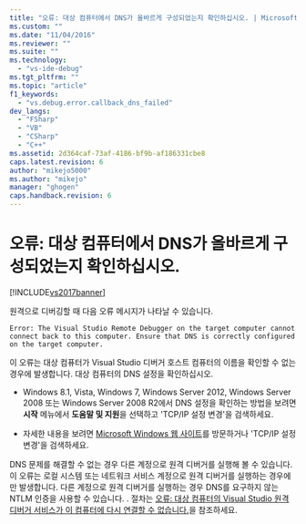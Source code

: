 ```yaml
---
title: "오류: 대상 컴퓨터에서 DNS가 올바르게 구성되었는지 확인하십시오. | Microsoft Docs"
ms.custom: ""
ms.date: "11/04/2016"
ms.reviewer: ""
ms.suite: ""
ms.technology: 
  - "vs-ide-debug"
ms.tgt_pltfrm: ""
ms.topic: "article"
f1_keywords: 
  - "vs.debug.error.callback_dns_failed"
dev_langs: 
  - "FSharp"
  - "VB"
  - "CSharp"
  - "C++"
ms.assetid: 2d364caf-73af-4186-bf9b-af186331cbe8
caps.latest.revision: 6
author: "mikejo5000"
ms.author: "mikejo"
manager: "ghogen"
caps.handback.revision: 6
---
```

# 오류: 대상 컴퓨터에서 DNS가 올바르게 구성되었는지 확인하십시오.
[!INCLUDE[vs2017banner](../code-quality/includes/vs2017banner.md)]

원격으로 디버깅할 때 다음 오류 메시지가 나타날 수 있습니다.  
  
```  
Error: The Visual Studio Remote Debugger on the target computer cannot connect back to this computer. Ensure that DNS is correctly configured on the target computer.  
```  
  
 이 오류는 대상 컴퓨터가 Visual Studio 디버거 호스트 컴퓨터의 이름을 확인할 수 없는 경우에 발생합니다.  대상 컴퓨터의 DNS 설정을 확인하십시오.  
  
-   Windows 8.1, Vista, Windows 7, Windows Server 2012, Windows Server 2008 또는 Windows Server 2008 R2에서 DNS 설정을 확인하는 방법을 보려면 **시작** 메뉴에서 **도움말 및 지원**을 선택하고 'TCP\/IP 설정 변경'을 검색하세요.  
  
-   자세한 내용을 보려면 [Microsoft Windows 웹 사이트](http://go.microsoft.com/fwlink/?LinkId=252720)를 방문하거나 'TCP\/IP 설정 변경'을 검색하세요.  
  
 DNS 문제를 해결할 수 없는 경우 다른 계정으로 원격 디버거를 실행해 볼 수 있습니다.  이 오류는 로컬 시스템 또는 네트워크 서비스 계정으로 원격 디버거를 실행하는 경우에만 발생합니다.  다른 계정으로 원격 디버거를 실행하는 경우 DNS를 요구하지 않는 NTLM 인증을 사용할 수 있습니다.  .  절차는 [오류: 대상 컴퓨터의 Visual Studio 원격 디버거 서비스가 이 컴퓨터에 다시 연결할 수 없습니다.](../debugger/error-the-visual-studio-remote-debugger-service-on-the-target-computer-cannot-connect-back-to-this-computer.md)을 참조하세요.